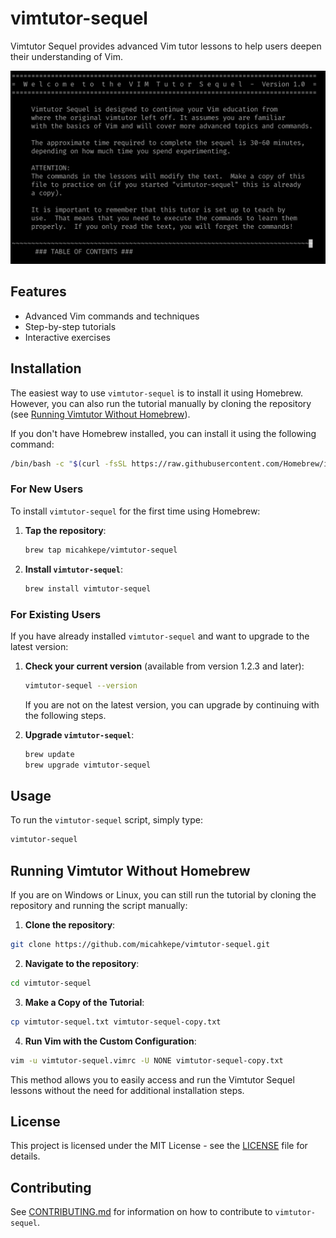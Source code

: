 # vimtutor-sequel

Vimtutor Sequel provides advanced Vim tutor lessons to help users deepen their understanding of Vim.

![Teaser image of the tutorial](images/teaser.png)

## Features

- Advanced Vim commands and techniques
- Step-by-step tutorials
- Interactive exercises

## Installation

The easiest way to use `vimtutor-sequel` is to install it using Homebrew. However, you can also run the tutorial manually by cloning the repository (see [Running Vimtutor Without Homebrew](#running-vimtutor-without-homebrew)).

If you don't have Homebrew installed, you can install it using the following command:

```sh
/bin/bash -c "$(curl -fsSL https://raw.githubusercontent.com/Homebrew/install/HEAD/install.sh)"
```

### For New Users

To install `vimtutor-sequel` for the first time using Homebrew:

1. **Tap the repository**:

   ```sh
   brew tap micahkepe/vimtutor-sequel
   ```

2. **Install `vimtutor-sequel`**:
   ```sh
   brew install vimtutor-sequel
   ```

### For Existing Users

If you have already installed `vimtutor-sequel` and want to upgrade to the latest version:

1. **Check your current version** (available from version 1.2.3 and later):

   ```sh
   vimtutor-sequel --version
   ```

   If you are not on the latest version, you can upgrade by continuing with the following steps.

2. **Upgrade `vimtutor-sequel`**:

   ```sh
   brew update
   brew upgrade vimtutor-sequel
   ```

## Usage

To run the `vimtutor-sequel` script, simply type:

```sh
vimtutor-sequel
```

## Running Vimtutor Without Homebrew

If you are on Windows or Linux, you can still run the tutorial by cloning the repository and running the script manually:

1. **Clone the repository**:

```sh
git clone https://github.com/micahkepe/vimtutor-sequel.git
```

2. **Navigate to the repository**:

```sh
cd vimtutor-sequel
```

3. **Make a Copy of the Tutorial**:

```sh
cp vimtutor-sequel.txt vimtutor-sequel-copy.txt
```

4. **Run Vim with the Custom Configuration**:

```sh
vim -u vimtutor-sequel.vimrc -U NONE vimtutor-sequel-copy.txt
```

This method allows you to easily access and run the Vimtutor Sequel lessons without the need for additional installation steps.

## License

This project is licensed under the MIT License - see the [LICENSE](LICENSE) file for details.

## Contributing

See [CONTRIBUTING.md](CONTRIBUTING.md) for information on how to contribute to `vimtutor-sequel`.
